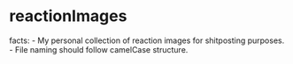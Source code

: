 # reactionImages
facts: 
	- My personal collection of reaction images for shitposting purposes.
	- File naming should follow camelCase structure.



